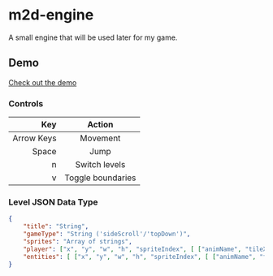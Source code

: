 # m2d-engine

A small engine that will be used later for my game.

## Demo
[Check out the demo](https://mert574.github.io/m2d-engine/)

### Controls

|Key        | Action             |
|----------:|:------------------:|
|Arrow Keys | Movement           |
|Space      | Jump               |
|n          | Switch levels      |
|v          | Toggle boundaries  |


### Level JSON Data Type
```json
{
    "title": "String",
    "gameType": "String ('sideScroll'/'topDown')",
    "sprites": "Array of strings",
    "player": ["x", "y", "w", "h", "spriteIndex", [ ["animName", "tileX", "tileY"] ] ],
    "entities": [ ["x", "y", "w", "h", "spriteIndex", [ ["animName", "tileX", "tileY"] ], "options" ] ]
}
```